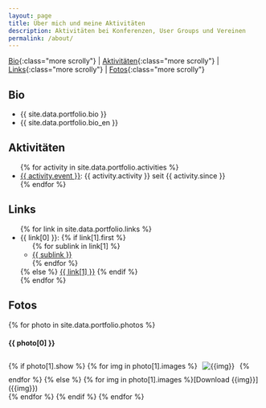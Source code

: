 ```yaml
---
layout: page
title: Über mich und meine Aktivitäten
description: Aktivitäten bei Konferenzen, User Groups und Vereinen
permalink: /about/
---
```


[Bio](#bio){:class="more scrolly"} | 
[Aktivitäten](#activities){:class="more scrolly"} | 
[Links](#links){:class="more scrolly"} | 
[Fotos](#photos){:class="more scrolly"}

<h2 id="bio">Bio</h2>
<ul class="talk-list">
<li>{{ site.data.portfolio.bio }}</li>
<li>{{ site.data.portfolio.bio_en }}</li>
</ul>

<h2 id="activities">Aktivitäten</h2>
<ul class="talk-list">
{% for activity in site.data.portfolio.activities %}
	<li><a href="{{ activity.link }}">{{ activity.event }}</a>: {{ activity.activity }} seit {{ activity.since }}</li>
{% endfor %}
</ul>

<h2 id="links">Links</h2>
<ul class="talk-list">
{% for link in site.data.portfolio.links %}
  <li>{{ link[0] }}: 
  {% if link[1].first %}
    <ul style="margin: 0;" class="talk-list">
    {% for sublink in link[1] %}
      <li><a href="{{ sublink }}" >{{ sublink }}</a></li>
    {% endfor %}
    </ul>
  {% else %}
	  <a href="{{ link[1] }}" >{{ link[1] }}</a>
  {% endif %}
  </li>
{% endfor %}
</ul>

<h2 id="photos">Fotos</h2>
{% for photo in site.data.portfolio.photos %}
<h4>{{ photo[0] }}</h4>
{% if photo[1].show %}
{% for img in photo[1].images %}<img style="margin:10px;" src="{{img}}" alt="{{img}}" />{% endfor %}
{% else %}
{% for img in photo[1].images %}[Download {{img}}]({{img}})<br/>{% endfor %}
{% endif %}
{% endfor %}
